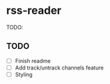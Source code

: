 # rss-reader
TODO:

## TODO
- [ ] Finish readme
- [ ] Add track/untrack channels feature
- [ ] Styling
